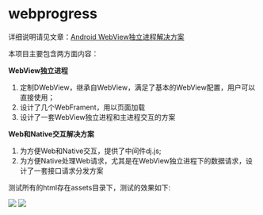 # webprogress

详细说明请见文章：[Android WebView独立进程解决方案](http://www.jianshu.com/p/b66c225c19e2)

本项目主要包含两方面内容：

**WebView独立进程**

1. 定制DWebView，继承自WebView，满足了基本的WebView配置，用户可以直接使用；
2. 设计了几个WebFrament，用以页面加载
3. 设计了一套WebView独立进程和主进程交互的方案

**Web和Native交互解决方案**

1. 为方便Web和Native交互，提供了中间件dj.js;
2. 为方便Native处理Web请求，尤其是在WebView独立进程下的数据请求，设计了一套接口请求分发方案


测试所有的html存在assets目录下，测试的效果如下:

![](http://7xopuh.dl1.z0.glb.clouddn.com/WX20171216-203258@2x.png)
![](http://7xopuh.dl1.z0.glb.clouddn.com/WechatIMG68.jpeg)
